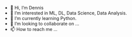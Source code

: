 - 👋 Hi, I’m Dennis
- 👀 I’m interested in ML, DL, Data Science, Data Analysis.
- 🌱 I’m currently learning Python.
- 💞️ I’m looking to collaborate on ...
- 📫 How to reach me ...

<!---
Deburckh/Deburckh is a ✨ special ✨ repository because its `README.md` (this file) appears on your GitHub profile.
You can click the Preview link to take a look at your changes.
--->
